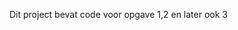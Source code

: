 Dit project bevat code voor opgave 1,2 en later ook 3
<!--stackedit_data:
eyJoaXN0b3J5IjpbMTQ5NDkwNDg1N119
-->